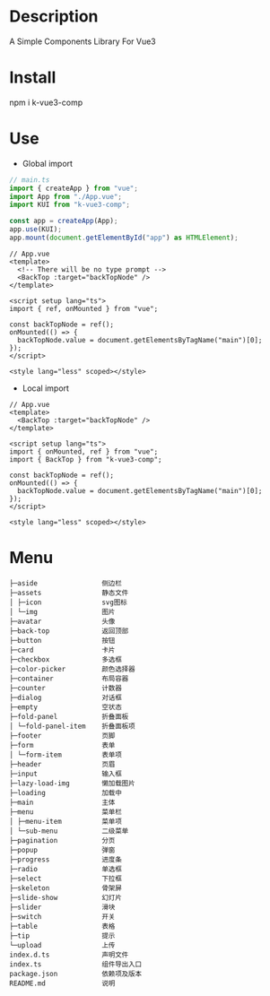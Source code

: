 # Description

A Simple Components Library For Vue3

# Install

npm i k-vue3-comp

# Use

- Global import

```ts
// main.ts
import { createApp } from "vue";
import App from "./App.vue";
import KUI from "k-vue3-comp";

const app = createApp(App);
app.use(KUI);
app.mount(document.getElementById("app") as HTMLElement);
```

```vue
// App.vue
<template>
  <!-- There will be no type prompt -->
  <BackTop :target="backTopNode" />
</template>

<script setup lang="ts">
import { ref, onMounted } from "vue";

const backTopNode = ref();
onMounted(() => {
  backTopNode.value = document.getElementsByTagName("main")[0];
});
</script>

<style lang="less" scoped></style>
```

- Local import

```vue
// App.vue
<template>
  <BackTop :target="backTopNode" />
</template>

<script setup lang="ts">
import { onMounted, ref } from "vue";
import { BackTop } from "k-vue3-comp";

const backTopNode = ref();
onMounted(() => {
  backTopNode.value = document.getElementsByTagName("main")[0];
});
</script>

<style lang="less" scoped></style>
```

# Menu

    ├─aside                侧边栏
    ├─assets               静态文件
    │ ├─icon               svg图标
    │ └─img                图片
    ├─avatar               头像
    ├─back-top             返回顶部
    ├─button               按钮
    ├─card                 卡片
    ├─checkbox             多选框
    ├─color-picker         颜色选择器
    ├─container            布局容器
    ├─counter              计数器
    ├─dialog               对话框
    ├─empty                空状态
    ├─fold-panel           折叠面板
    │ └─fold-panel-item    折叠面板项
    ├─footer               页脚
    ├─form                 表单
    │ └─form-item          表单项
    ├─header               页眉
    ├─input                输入框
    ├─lazy-load-img        懒加载图片
    ├─loading              加载中
    ├─main                 主体
    ├─menu                 菜单栏
    │ ├─menu-item          菜单项
    │ └─sub-menu           二级菜单
    ├─pagination           分页
    ├─popup                弹窗
    ├─progress             进度条
    ├─radio                单选框
    ├─select               下拉框
    ├─skeleton             骨架屏
    ├─slide-show           幻灯片
    ├─slider               滑块
    ├─switch               开关
    ├─table                表格
    ├─tip                  提示
    └─upload               上传
    index.d.ts             声明文件
    index.ts               组件导出入口
    package.json           依赖项及版本
    README.md              说明
